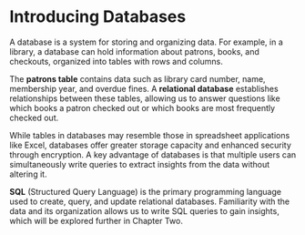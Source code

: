 # Introducing Databases

A database is a system for storing and organizing data. For example, in a library, a database can hold information about patrons, books, and checkouts, organized into tables with rows and columns. 

The **patrons table** contains data such as library card number, name, membership year, and overdue fines. A **relational database** establishes relationships between these tables, allowing us to answer questions like which books a patron checked out or which books are most frequently checked out.

While tables in databases may resemble those in spreadsheet applications like Excel, databases offer greater storage capacity and enhanced security through encryption. A key advantage of databases is that multiple users can simultaneously write queries to extract insights from the data without altering it.

**SQL** (Structured Query Language) is the primary programming language used to create, query, and update relational databases. Familiarity with the data and its organization allows us to write SQL queries to gain insights, which will be explored further in Chapter Two.

